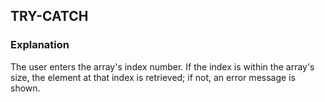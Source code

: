 ## TRY-CATCH
### Explanation
The user enters the array's index number. If the index is within the array's size, the element at that index is retrieved; if not, an error message is shown.
